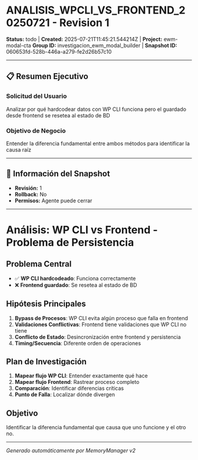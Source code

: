 # ANALISIS_WPCLI_VS_FRONTEND_20250721 - Revision 1

**Status:** todo | **Created:** 2025-07-21T11:45:21.544214Z | **Project:** ewm-modal-cta
**Group ID:** investigacion_ewm_modal_builder | **Snapshot ID:** 060653fd-528b-446a-a279-fe2d26b57c10

---

## 📋 Resumen Ejecutivo
### Solicitud del Usuario
Analizar por qué hardcodear datos con WP CLI funciona pero el guardado desde frontend se resetea al estado de BD

### Objetivo de Negocio
Entender la diferencia fundamental entre ambos métodos para identificar la causa raíz

---

## 🔧 Información del Snapshot
- **Revisión:** 1
- **Rollback:** No
- **Permisos:** Agente puede cerrar

---

# Análisis: WP CLI vs Frontend - Problema de Persistencia

## Problema Central
- ✅ **WP CLI hardcodeado**: Funciona correctamente
- ❌ **Frontend guardado**: Se resetea al estado de BD

## Hipótesis Principales
1. **Bypass de Procesos**: WP CLI evita algún proceso que falla en frontend
2. **Validaciones Conflictivas**: Frontend tiene validaciones que WP CLI no tiene
3. **Conflicto de Estado**: Desincronización entre frontend y persistencia
4. **Timing/Secuencia**: Diferente orden de operaciones

## Plan de Investigación
1. **Mapear flujo WP CLI**: Entender exactamente qué hace
2. **Mapear flujo Frontend**: Rastrear proceso completo
3. **Comparación**: Identificar diferencias críticas
4. **Punto de Falla**: Localizar dónde divergen

## Objetivo
Identificar la diferencia fundamental que causa que uno funcione y el otro no.

---

*Generado automáticamente por MemoryManager v2*
